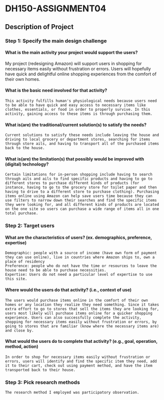 # DH150-ASSIGNMENT04

## Description of Project
### Step 1: Specify the main design challenge 
#### What is the main activity your project would support the users?
My project (redesigning Amazon) will support users in shopping for necessary items easily without frustration or errors. Users will hopefully have quick and delightful online shopping experiences from the comfort of their own homes.

#### What is the basic need involved for that activity? 
    This activity fulfills human's physiological needs because users need to be able to have quick and easy access to necessary items like clothes, essentials, or food in order to properly survive. In this activity, gaining access to these items is through purchasing them.

#### What is(are) the traditional/current solution(s) to satisfy the needs?
    Current solutions to satisfy these needs include leaving the house and driving to local grocery or department stores, searching for items through store ails, and having to transport all of the purchased items back to the house. 

#### What is(are) the limitation(s) that possibly would be improved with (digital) technology?
    Certain limitations for in-person shopping include having to search through ails and ails to find specific products and having to go to different stores to purchase different kinds of products (for instance, having to go to the grocery store for toilet paper and then having to drive to a different store to purchase clothing). Purchasing items online using Amazon can help save users time because they can use filters to narrow down their searches and find the specific items they were looking for, and all different kinds of products are located on the one site so users can purchase a wide range of items all in one total purchase.


### Step 2: Target users 
#### What are the characteristics of users? (ex. demographics, preference, expertise) 
    Demographic: people with a source of income (have own form of payment they can use online), live in countries where Amazon ships to, own a place of residency
    Preference: people who do not have the time or resources to leave the house need to be able to purchase necessities. 
    Expertise: Users do not need a particular level of expertise to use this site.

#### Where would the users do that activity? (i.e., context of use)
    The users would purchase items online in the comfort of their own homes or any location they realize they need something. Since it takes extra effort to go to stores that sell the items they are looking for, users most likely will purchase items online for a quicker shopping experience. Users can also successfully complete the activity, shopping for necessary items easily without frustration or errors, by going to stores that are familiar (know where the necessary items are) and close by.

#### What would the users do to complete that activity? (e.g., goal, operation, method, action)
    In order to shop for necessary items easily without frustration or errors, users will identify and find the specific item they need, add it to their cart, check out using payment method, and have the item transported back to their house.


### Step 3: Pick research methods 
    The research method I employed was participatory observation. 



